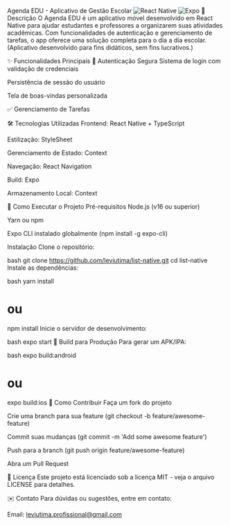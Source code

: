 Agenda EDU - Aplicativo de Gestão Escolar
![React Native](https://img.shields.io/badge/React_Native-20232A?style=for-the-badge&logo=react&logoColor=61DAFB)
![Expo](https://img.shields.io/badge/Expo-000020?style=for-the-badge&logo=expo&logoColor=white)
📝 Descrição
O Agenda EDU é um aplicativo móvel desenvolvido em React Native para ajudar estudantes e professores a organizarem suas atividades acadêmicas. Com funcionalidades de autenticação e gerenciamento de tarefas, o app oferece uma solução completa para o dia a dia escolar. (Aplicativo desenvolvido para fins didáticos, sem fins lucrativos.)

✨ Funcionalidades Principais
🔐 Autenticação Segura
Sistema de login com validação de credenciais

Persistência de sessão do usuário

Tela de boas-vindas personalizada

✅ Gerenciamento de Tarefas

🛠 Tecnologias Utilizadas
Frontend: React Native + TypeScript

Estilização: StyleSheet

Gerenciamento de Estado: Context

Navegação: React Navigation

Build: Expo

Armazenamento Local: Context

🚀 Como Executar o Projeto
Pré-requisitos
Node.js (v16 ou superior)

Yarn ou npm

Expo CLI instalado globalmente (npm install -g expo-cli)

Instalação
Clone o repositório:

bash
git clone https://github.com/leviutima/list-native.git
cd list-native
Instale as dependências:

bash
yarn install
# ou
npm install
Inicie o servidor de desenvolvimento:

bash
expo start
📱 Build para Produção
Para gerar um APK/IPA:

bash
expo build:android
# ou
expo build:ios
🤝 Como Contribuir
Faça um fork do projeto

Crie uma branch para sua feature (git checkout -b feature/awesome-feature)

Commit suas mudanças (git commit -m 'Add some awesome feature')

Push para a branch (git push origin feature/awesome-feature)

Abra um Pull Request

📄 Licença
Este projeto está licenciado sob a licença MIT - veja o arquivo LICENSE para detalhes.

✉️ Contato
Para dúvidas ou sugestões, entre em contato:

Email: leviutima.profissional@gmail.com
